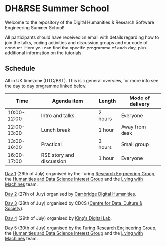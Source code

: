 # DH&RSE Summer School

Welcome to the repository of the Digital Humanities & Research Software Engineering Summer School! 

All participants should have received an email with details regarding how to join the talks, coding activities and discussion groups and our code of conduct. Here you can find the specific programme of each day, plus additional information on the tutorials.

## Schedule

All in UK timezone (UTC/BST). This is a general overview, for more info see the day to day programme linked below.

| Time | Agenda item | Length | Mode of delivery |
|------|--------|--------|------------------|
|10:00-12:00 |Intro and talks |2 hours | Everyone |
|12:00-13:00 | Lunch break |1 hour | Away from desk|
|13:00-16:00| Practical |3 hours| Small group |
|16:00-17:00| RSE story and discussion |1 hour| Everyone|

[Day 1](https://github.com/alan-turing-institute/DH-RSE-Summer-School/tree/main/Day%201) (26th of July) organised by the Turing [Research Engineering Group](https://www.turing.ac.uk/work-turing/research/research-engineering), the [Humanities and Data Science Interest Group](https://www.turing.ac.uk/research/interest-groups/humanities-and-data-science) and the [Living with Machines](https://livingwithmachines.ac.uk/) team. 

[Day 2](https://github.com/alan-turing-institute/DH-RSE-Summer-School/tree/main/Day%202) (27th of July) organised by [Cambridge Digital Humanities](https://www.cdh.cam.ac.uk/). 

[Day 3](https://github.com/alan-turing-institute/DH-RSE-Summer-School/tree/main/Day%203) (28th of July) organised by CDCS ([Centre for Data, Culture & Society](https://www.cdcs.ed.ac.uk/)).

[Day 4](https://github.com/alan-turing-institute/DH-RSE-Summer-School/tree/main/Day%204) (29th of July) organised by [King's Digital Lab](https://kdl.kcl.ac.uk).

[Day 5](https://github.com/alan-turing-institute/DH-RSE-Summer-School/tree/main/Day%205) (30th of July) organised by the Turing [Research Engineering Group](https://www.turing.ac.uk/work-turing/research/research-engineering), the [Humanities and Data Science Interest Group](https://www.turing.ac.uk/research/interest-groups/humanities-and-data-science) and the [Living with Machines](https://livingwithmachines.ac.uk/) team. 
